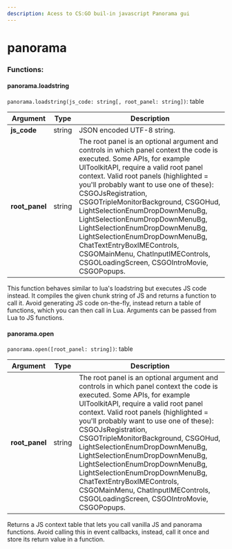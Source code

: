 ```yaml
---
description: Acess to CS:GO buil-in javascript Panorama gui
---
```


# panorama

### Functions:
#### panorama.loadstring

`panorama.loadstring(js_code: string[, root_panel: string])`: table

Argument | Type | Description
-------- | ---- | -----------
  **js_code** | string | JSON encoded UTF-8 string.
  **root_panel** | string | The root panel is an optional argument and controls in which panel context the code is executed. Some APIs, for example UIToolkitAPI, require a valid root panel context. Valid root panels (highlighted = you'll probably want to use one of these): CSGOJsRegistration, CSGOTripleMonitorBackground, CSGOHud, LightSelectionEnumDropDownMenuBg, LightSelectionEnumDropDownMenuBg, LightSelectionEnumDropDownMenuBg, LightSelectionEnumDropDownMenuBg, ChatTextEntryBoxIMEControls, CSGOMainMenu, ChatInputIMEControls, CSGOLoadingScreen, CSGOIntroMovie, CSGOPopups.

This function behaves similar to lua's loadstring but executes JS code instead. It compiles the given chunk string of JS and returns a function to call it. Avoid generating JS code on-the-fly, instead return a table of functions, which you can then call in Lua. Arguments can be passed from Lua to JS functions.


#### panorama.open

`panorama.open([root_panel: string])`: table

Argument | Type | Description
-------- | ---- | -----------
  **root_panel** | string | The root panel is an optional argument and controls in which panel context the code is executed. Some APIs, for example UIToolkitAPI, require a valid root panel context. Valid root panels (highlighted = you'll probably want to use one of these): CSGOJsRegistration, CSGOTripleMonitorBackground, CSGOHud, LightSelectionEnumDropDownMenuBg, LightSelectionEnumDropDownMenuBg, LightSelectionEnumDropDownMenuBg, LightSelectionEnumDropDownMenuBg, ChatTextEntryBoxIMEControls, CSGOMainMenu, ChatInputIMEControls, CSGOLoadingScreen, CSGOIntroMovie, CSGOPopups.

Returns a JS context table that lets you call vanilla JS and panorama functions. Avoid calling this in event callbacks, instead, call it once and store its return value in a function.

